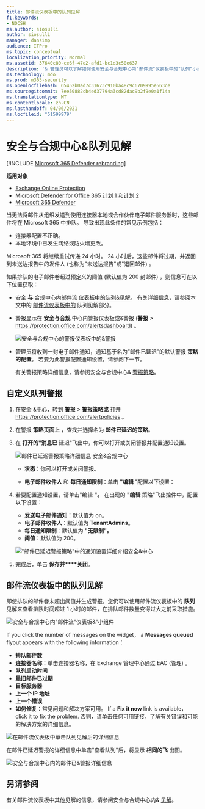 ```yaml
---
title: 邮件流仪表板中的队列见解
f1.keywords:
- NOCSH
ms.author: siosulli
author: siosulli
manager: dansimp
audience: ITPro
ms.topic: conceptual
localization_priority: Normal
ms.assetid: 37640c80-ce6f-47e2-afd1-bc1d3c50e637
description: '& 管理员可以了解如何使用安全与合规中心内"邮件流"仪表板中的"队列"小组件监视通过出站连接器发送到其内部部署或合作伙伴组织的失败邮件流。'
ms.technology: mdo
ms.prod: m365-security
ms.openlocfilehash: 65452b0ad7c31673c910ba48c9c6709995e563ce
ms.sourcegitcommit: 7ee50882cb4ed37794a3cd82dac9b2f9e0a1f14a
ms.translationtype: MT
ms.contentlocale: zh-CN
ms.lasthandoff: 04/06/2021
ms.locfileid: "51599979"
---
```

# <a name="queues-insight-in-the-security--compliance-center"></a>安全与合规中心&队列见解

[!INCLUDE [Microsoft 365 Defender rebranding](../includes/microsoft-defender-for-office.md)]

**适用对象**
- [Exchange Online Protection](exchange-online-protection-overview.md)
- [Microsoft Defender for Office 365 计划 1 和计划 2](defender-for-office-365.md)
- [Microsoft 365 Defender](../defender/microsoft-365-defender.md)

当无法将邮件从组织发送到使用连接器本地或合作伙伴电子邮件服务器时，这些邮件将在 Microsoft 365 中排队。 导致出现此条件的常见示例包括：

- 连接器配置不正确。
- 本地环境中已发生网络或防火墙更改。

Microsoft 365 将继续重试传递 24 小时。 24 小时后，这些邮件将过期，并返回到未送达报告中的发件人 (也称为"未送达报告"或"退回邮件) 。

如果排队的电子邮件卷超过预定义的阈值 (默认值为 200 封邮件) ，则信息可在以下位置获取：

- 安全 **与** 合规中心内邮件流 [仪表板](mail-flow-insights-v2.md)[中的队列&见解](https://protection.office.com)。 有关详细信息，请参阅本文中的 [邮件流仪表板中的](#queues-insight-in-the-mail-flow-dashboard) 队列见解部分。

- 警报显示在 **安全与合规** 中心内警报仪表板或&警报 ([](https://protection.office.com)**警报** \>  <https://protection.office.com/alertsdashboard>) 。

  ![安全与合规中心的警报仪表板中的&警报](../../media/mfi-queued-messages-alert.png)

- 管理员将收到一封电子邮件通知，通知基于名为"邮件已延迟"的默认警报 **策略的配置**。 若要为此警报配置通知设置，请参阅下一节。

  有关警报策略详细信息，请参阅安全与合规中心& [警报策略](../../compliance/alert-policies.md)。

## <a name="customize-queue-alerts"></a>自定义队列警报

1. 在安全 [&中心，](https://protection.office.com)转到 **警报** \> **警报策略或** 打开 <https://protection.office.com/alertpolicies> 。

2. 在警报 **策略页面上** ，查找并选择名为 **邮件已延迟的策略**。

3. 在 **打开的"消息已** 延迟"飞出中，你可以打开或关闭警报并配置通知设置。

   ![邮件已延迟警报策略详细信息 安全&合规中心](../../media/mfi-queued-messages-alert-policy.png)

   - **状态**：你可以打开或关闭警报。

   - **电子邮件收件人** 和 **每日通知限制**：单击 **"编辑** "配置以下设置：

4. 若要配置通知设置，请单击"编辑 **"。** 在出现的 **"编辑** 策略"飞出控件中，配置以下设置：

   - **发送电子邮件通知**：默认值为 on。
   - **电子邮件收件人**：默认值为 **TenantAdmins**。
   - **每日通知限制**：默认值为 **"无限制"。**
   - **阈值**：默认值为 200。

   !["邮件已延迟警报策略"中的通知设置详细介绍安全&中心](../../media/mfi-queued-messages-alert-policy-notification-settings.png)

5. 完成后，单击 **保存并****关闭**。

## <a name="queues-insight-in-the-mail-flow-dashboard"></a>邮件流仪表板中的队列见解

即使排队的邮件卷未超出阈值并生成警报，您仍可以使用邮件流仪表板中的 **队列** 见解来查看排队时间超过 1 小时的邮件，在排队邮件数量变得过大之前采取措施。 [](mail-flow-insights-v2.md)

![安全与合规中心内"邮件流"仪表板&"小组件](../../media/mfi-queues-widget.png)

If you click the number of messages on the widget， a **Messages queued** flyout appears with the following information：

- **排队邮件数**
- **连接器名称**：单击连接器名称，在 Exchange 管理中心通过 EAC (管理) 。
- **队列启动时间**
- **最旧邮件已过期**
- **目标服务器**
- **上一个 IP 地址**
- **上一个错误**
- **如何修复**：常见问题和解决方案可用。 If a **Fix it now** link is available， click it to fix the problem. 否则，请单击任何可用链接，了解有关错误和可能的解决方案的详细信息。

![在邮件流仪表板中单击队列见解后的详细信息](../../media/mfi-queues-details.png)

在邮件已延迟警报的详细信息中单击"查看队列"后，将显示 **相同的飞** 出图。

![安全与合规中心内的邮件已&警报详细信息](../../media/mfi-queued-messages-alert-details.png)

## <a name="see-also"></a>另请参阅

有关邮件流仪表板中其他见解的信息，请参阅安全与合规中心内& [见解](mail-flow-insights-v2.md)。
